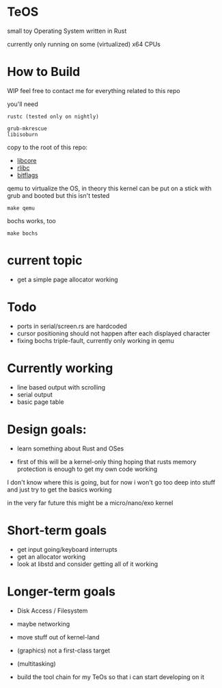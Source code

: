 # TeOS
small toy Operating System written in Rust

currently only running on some (virtualized) x64 CPUs

# How to Build
WIP
feel free to contact me for everything related to this repo

you'll need

    rustc (tested only on nightly)

    grub-mkrescue
    libisoburn

copy to the root of this repo:

- [libcore]
- [rlibc]
- [bitflags]

[libcore]: https://github.com/rust-lang/rust/tree/master/src/libcore
[rlibc]: https://github.com/alexcrichton/rlibc
[bitflags]: https://github.com/Roxxik/bitflags

qemu to virtualize the OS, in theory this kernel can be put on a stick with grub and booted but this isn't tested

    make qemu

bochs works, too

    make bochs

# current topic
- get a simple page allocator working

# Todo
- ports in serial/screen.rs are hardcoded
- cursor positioning should not happen after each displayed character
- fixing bochs triple-fault, currently only working in qemu

# Currently working
- line based output with scrolling
- serial output
- basic page table

# Design goals:
- learn something about Rust and OSes

- first of this will be a kernel-only thing hoping that rusts memory protection is enough to get my own code working

I don't know where this is going, but for now i won't go too deep into stuff and just try to get the basics working

in the very far future this might be a micro/nano/exo kernel

# Short-term goals
- get input going/keyboard interrupts
- get an allocator working
- look at libstd and consider getting all of it working

# Longer-term goals
- Disk Access / Filesystem
- maybe networking
- move stuff out of kernel-land
- (graphics) not a first-class target
- (multitasking)

- build the tool chain for my TeOs so that i can start developing on it
